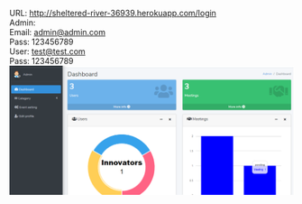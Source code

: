 URL: http://sheltered-river-36939.herokuapp.com/login
<br>
Admin:<br>
Email: admin@admin.com <br>
Pass: 123456789 <br>
User: test@test.com <br>
Pass: 123456789 <br>
<img src="https://github.com/bishoySouser/invite-me/blob/master/Capture.PNG" />

